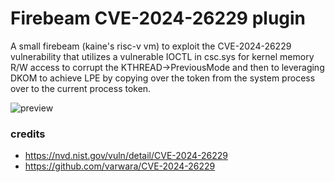 # Firebeam CVE-2024-26229 plugin

A small firebeam (kaine's risc-v vm) to exploit the CVE-2024-26229 vulnerability that utilizes a vulnerable IOCTL in csc.sys for kernel memory R/W access to corrupt the KTHREAD->PreviousMode and then to leveraging DKOM to achieve LPE by copying over the token from the system process over to the current process token.

![preview](https://github.com/Cracked5pider/eop24-26229/main/assets/image.png)

### credits
- https://nvd.nist.gov/vuln/detail/CVE-2024-26229
- https://github.com/varwara/CVE-2024-26229